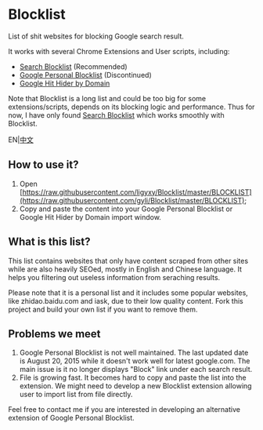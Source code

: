 # Blocklist
List of shit websites for blocking Google search result.

It works with several Chrome Extensions and User scripts, including:

* [Search Blocklist](https://chrome.google.com/webstore/detail/search-blocklist/lmmlebipfkjpbddppdkobgfonflpifkk) (Recommended)
* [Google Personal Blocklist](https://chrome.google.com/webstore/detail/personal-blocklist-by-goo/nolijncfnkgaikbjbdaogikpmpbdcdef) (Discontinued)
* [Google Hit Hider by Domain](https://www.jeffersonscher.com/gm/google-hit-hider/)

Note that Blocklist is a long list and could be too big for some extensions/scripts, depends on its blocking logic and performance. Thus for now, I have only found [Search Blocklist](https://chrome.google.com/webstore/detail/search-blocklist/lmmlebipfkjpbddppdkobgfonflpifkk) which works smoothly with Blocklist.

EN|[中文](README.zh-cn.md)

## How to use it?
1. Open [https://raw.githubusercontent.com/ligyxy/Blocklist/master/BLOCKLIST](https://raw.githubusercontent.com/gyli/Blocklist/master/BLOCKLIST);
2. Copy and paste the content into your Google Personal Blocklist or Google Hit Hider by Domain import window.

## What is this list?
This list contains websites that only have content scraped from other sites while are also heavily SEOed, mostly in English and Chinese language. It helps you filtering out useless information from seraching results.

Please note that it is a personal list and it includes some popular websites, like zhidao.baidu.com and iask, due to their low quality content. Fork this project and build your own list if you want to remove them.

## Problems we meet
1. Google Personal Blocklist is not well maintained. The last updated date is August 20, 2015 while it doesn't work well for latest google.com. The main issue is it no longer displays "Block" link under each search result.
2. File is growing fast. It becomes hard to copy and paste the list into the extension. We might need to develop a new Blocklist extension allowing user to import list from file directly.

Feel free to contact me if you are interested in developing an alternative extension of Google Personal Blocklist.